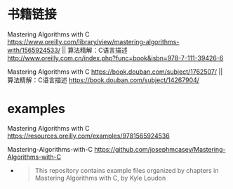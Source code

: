 
# 书籍链接

Mastering Algorithms with C https://www.oreilly.com/library/view/mastering-algorithms-with/1565924533/ || 算法精解：C语言描述 http://www.oreilly.com.cn/index.php?func=book&isbn=978-7-111-39426-6

Mastering Algorithms with C https://book.douban.com/subject/1762507/ || 算法精解：C语言描述 https://book.douban.com/subject/14267904/

# examples

Mastering Algorithms with C https://resources.oreilly.com/examples/9781565924536

Mastering-Algorithms-with-C https://github.com/josephmcasey/Mastering-Algorithms-with-C
- > This repository contains example files organized by chapters in Mastering Algorithms with C, by Kyle Loudon
